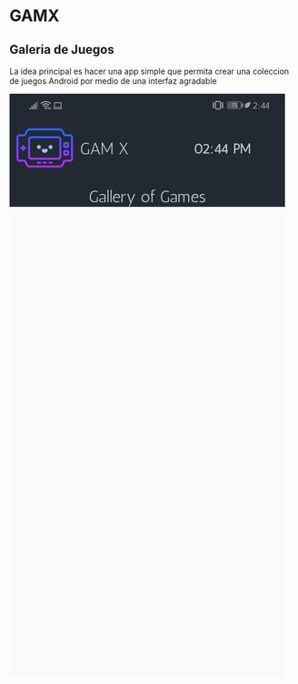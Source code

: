 # GAMX
## Galeria de Juegos

La idea principal es hacer una app simple que permita crear una coleccion de juegos Android por medio de una interfaz agradable

<img style="align:left" src="screenshots/screenshot.jpeg">
